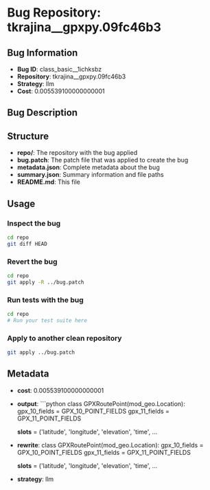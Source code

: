 # Bug Repository: tkrajina__gpxpy.09fc46b3

## Bug Information

- **Bug ID**: class_basic__1ichksbz
- **Repository**: tkrajina__gpxpy.09fc46b3
- **Strategy**: llm
- **Cost**: 0.005539100000000001

## Bug Description



## Structure

- **repo/**: The repository with the bug applied
- **bug.patch**: The patch file that was applied to create the bug
- **metadata.json**: Complete metadata about the bug
- **summary.json**: Summary information and file paths
- **README.md**: This file

## Usage

### Inspect the bug
```bash
cd repo
git diff HEAD
```

### Revert the bug
```bash
cd repo
git apply -R ../bug.patch
```

### Run tests with the bug
```bash
cd repo
# Run your test suite here
```

### Apply to another clean repository
```bash
git apply ../bug.patch
```

## Metadata

- **cost**: 0.005539100000000001
- **output**: ```python
class GPXRoutePoint(mod_geo.Location):
    gpx_10_fields = GPX_10_POINT_FIELDS
    gpx_11_fields = GPX_11_POINT_FIELDS

    __slots__ = ('latitude', 'longitude', 'elevation', 'time',
       ...
- **rewrite**: class GPXRoutePoint(mod_geo.Location):
    gpx_10_fields = GPX_10_POINT_FIELDS
    gpx_11_fields = GPX_11_POINT_FIELDS

    __slots__ = ('latitude', 'longitude', 'elevation', 'time',
                 ...
- **strategy**: llm
